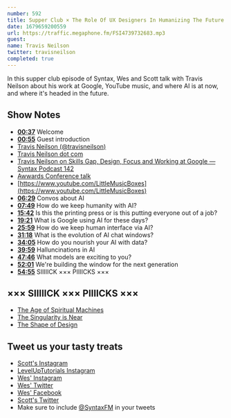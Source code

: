 ```yaml
---
number: 592
title: Supper Club × The Role Of UX Designers In Humanizing The Future with Travis Neilson
date: 1679659200559
url: https://traffic.megaphone.fm/FSI4739732683.mp3
guest: 
name: Travis Neilson
twitter: travisneilson
completed: true
---
```


In this supper club episode of Syntax, Wes and Scott talk with Travis Neilson about his work at Google, YouTube music, and where AI is at now, and where it's headed in the future.

## Show Notes

* **[00:37](#t=00:37)** Welcome
* **[00:55](#t=00:55)** Guest introduction
* [Travis Neilson (@travisneilson)](https://twitter.com/travisneilson)
* [Travis Neilson dot com](http://travisneilson.com/)
* [Travis Neilson on Skills Gap, Design, Focus and Working at Google — Syntax Podcast 142](https://syntax.fm/show/142/travis-neilson-on-skills-gap-design-focus-and-working-at-google)
* [Awwards Conference talk](https://conference.awwwards.com/talks/ai/ux-the-role-of-ux-designers-in-humanizing-the-future)
* [https://www.youtube.com/LittleMusicBoxes](https://www.youtube.com/LittleMusicBoxes)
* **[06:29](#t=06:29)** Convos about AI
* **[07:49](#t=07:49)** How do we keep humanity with AI?
* **[15:42](#t=15:42)** Is this the printing press or is this putting everyone out of a job?
* **[19:21](#t=19:21)** What is Google using AI for these days?
* **[25:59](#t=25:59)** How do we keep human interface via AI?
* **[31:18](#t=31:18)** What is the evolution of AI chat windows?
* **[34:05](#t=34:05)** How do you nourish your AI with data?
* **[39:59](#t=39:59)** Halluncinations in AI
* **[47:46](#t=47:46)** What models are exciting to you?
* **[52:01](#t=52:01)** We're building the window for the next generation
* **[54:55](#t=54:55)** SIIIIICK ××× PIIIICKS ×××

## ××× SIIIIICK ××× PIIIICKS ×××

* [The Age of Spiritual Machines](https://amzn.to/3mwehsl)
* [The Singularity is Near](https://amzn.to/3KWfm6R)
* [The Shape of Design](https://amzn.to/3F2oJy6)

## Tweet us your tasty treats

* [Scott's Instagram](https://www.instagram.com/stolinski/)
* [LevelUpTutorials Instagram](https://www.instagram.com/LevelUpTutorials/)
* [Wes' Instagram](https://www.instagram.com/wesbos/)
* [Wes' Twitter](https://twitter.com/wesbos)
* [Wes' Facebook](https://www.facebook.com/wesbos.developer)
* [Scott's Twitter](https://twitter.com/stolinski)
* Make sure to include [@SyntaxFM](https://twitter.com/SyntaxFM) in your tweets

